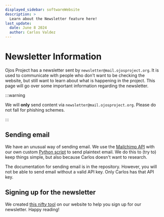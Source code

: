 ```yaml
---
displayed_sidebar: softwareWebsite
description: >
  Learn about the Newsletter feature here!
last_update:
  date: June 8 2024
  author: Carlos Valdez
---
```

# Newsletter Information

Ojos Project has a newsletter sent by `newsletter@mail.ojosproject.org`. It is
used to communicate with people who don't want to be checking the website, but
still want to learn about what is happening in the project. This page will go
over some important information regarding the newsletter.

:::warning

We will **only** send content via `newsletter@mail.ojosproject.org`. Please
do not fall for phishing schemes.

:::

## Sending email

We have an unusual way of sending email. We use the
[Mailchimp API](https://documentation.mailgun.com/docs/mailgun/api-reference/)
with our own custom [Python script](https://github.com/ojosproject/newsletter/)
to send plaintext email. We do this to (try to) keep things simple, but also
because Carlos doesn't want to research.

The documentation for sending email is in the repository. However, you will not
be able to send email without a valid API key. Only Carlos has that API key.

## Signing up for the newsletter

We created [this nifty tool](/newsletter/) on our website to help you sign up for our
newsletter. Happy reading!

